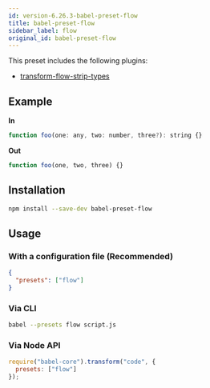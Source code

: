 ```yaml
---
id: version-6.26.3-babel-preset-flow
title: babel-preset-flow
sidebar_label: flow
original_id: babel-preset-flow
---
```


This preset includes the following plugins:

- [transform-flow-strip-types](https://babeljs.io/docs/en/babel-plugin-transform-flow-strip-types/)

## Example

**In**

```javascript
function foo(one: any, two: number, three?): string {}
```

**Out**

```javascript
function foo(one, two, three) {}
```

## Installation

```sh
npm install --save-dev babel-preset-flow
```

## Usage

### With a configuration file (Recommended)

```json
{
  "presets": ["flow"]
}
```

### Via CLI

```sh
babel --presets flow script.js
```

### Via Node API

```javascript
require("babel-core").transform("code", {
  presets: ["flow"]
});
```

